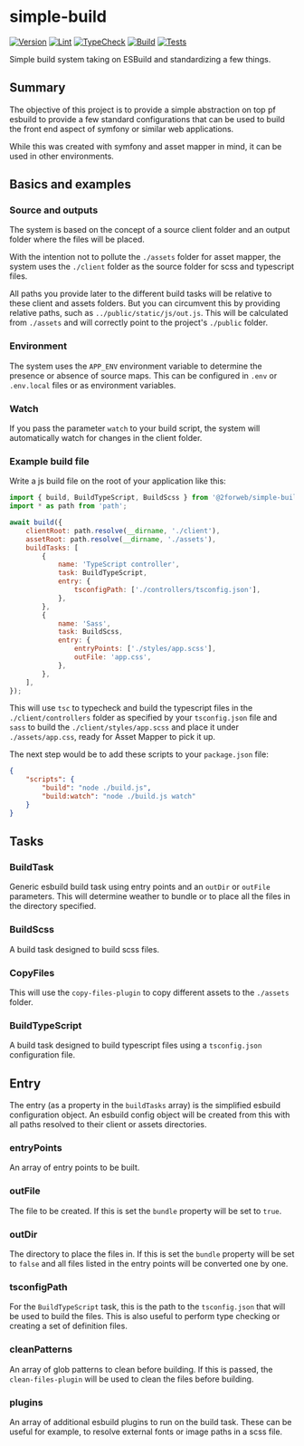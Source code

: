 # simple-build

[![Version](https://img.shields.io/badge/version-1.0.3-blue.svg)](https://github.com/2forWeb/simple-build)
[![Lint](https://github.com/2forWeb/simple-build/actions/workflows/lint.yaml/badge.svg)](https://github.com/2forWeb/simple-build/actions/workflows/lint.yaml)
[![TypeCheck](https://github.com/2forWeb/simple-build/actions/workflows/typecheck.yaml/badge.svg)](https://github.com/2forWeb/simple-build/actions/workflows/typecheck.yaml)
[![Build](https://github.com/2forWeb/simple-build/actions/workflows/build.yaml/badge.svg)](https://github.com/2forWeb/simple-build/actions/workflows/build.yaml)
[![Tests](https://github.com/2forWeb/simple-build/actions/workflows/tests.yaml/badge.svg)](https://github.com/2forWeb/simple-build/actions/workflows/tests.yaml)

Simple build system taking on ESBuild and standardizing a few things.

## Summary

The objective of this project is to provide a simple abstraction on top pf
esbuild to provide a few standard configurations that can be used to build
the front end aspect of symfony or similar web applications.

While this was created with symfony and asset mapper in mind, it can be used
in other environments.

## Basics and examples

### Source and outputs

The system is based on the concept of a source client folder and an output
folder where the files will be placed.

With the intention not to pollute the `./assets` folder for asset mapper,
the system uses the `./client` folder as the source folder for scss and
typescript files.

All paths you provide later to the different build tasks will be relative
to these client and assets folders. But you can circumvent this by
providing relative paths, such as `../public/static/js/out.js`. This will
be calculated from `./assets` and will correctly point to the project's
`./public` folder.

### Environment

The system uses the `APP_ENV` environment variable to determine the
presence or absence of source maps. This can be configured in `.env` or
`.env.local` files or as environment variables.

### Watch

If you pass the parameter `watch` to your build script, the system will
automatically watch for changes in the client folder.

### Example build file

Write a js build file on the root of your application like this:

```javascript
import { build, BuildTypeScript, BuildScss } from '@2forweb/simple-build';
import * as path from 'path';

await build({
    clientRoot: path.resolve(__dirname, './client'),
    assetRoot: path.resolve(__dirname, './assets'),
    buildTasks: [
        {
            name: 'TypeScript controller',
            task: BuildTypeScript,
            entry: {
                tsconfigPath: ['./controllers/tsconfig.json'],
            },
        },
        {
            name: 'Sass',
            task: BuildScss,
            entry: {
                entryPoints: ['./styles/app.scss'],
                outFile: 'app.css',
            },
        },
    ],
});
```

This will use `tsc` to typecheck and build the typescript files in the
`./client/controllers` folder as specified by your `tsconfig.json` file
and `sass` to build the `./client/styles/app.scss` and place it under
`./assets/app.css`, ready for Asset Mapper to pick it up.

The next step would be to add these scripts to your `package.json` file:

```json
{
    "scripts": {
        "build": "node ./build.js",
        "build:watch": "node ./build.js watch"
    }
}
```

## Tasks

### BuildTask

Generic esbuild build task using entry points and an `outDir` or `outFile`
parameters. This will determine weather to bundle or to place all the files
in the directory specified.

### BuildScss

A build task designed to build scss files.

### CopyFiles

This will use the `copy-files-plugin` to copy different assets to
the `./assets` folder.

### BuildTypeScript

A build task designed to build typescript files using a `tsconfig.json` 
configuration file.

## Entry

The entry (as a property in the `buildTasks` array) is the simplified
esbuild configuration object. An esbuild config object will be
created from this with all paths resolved to their client or assets
directories.

### entryPoints

An array of entry points to be built.

### outFile

The file to be created. If this is set the `bundle` property will be
set to `true`.

### outDir

The directory to place the files in. If this is set the `bundle` property
will be set to `false` and all files listed in the entry points will be
converted one by one.

### tsconfigPath

For the `BuildTypeScript` task, this is the path to the `tsconfig.json`
that will be used to build the files. This is also useful to perform
type checking or creating a set of definition files.

### cleanPatterns

An array of glob patterns to clean before building. If this is passed,
the `clean-files-plugin` will be used to clean the files before building.

### plugins

An array of additional esbuild plugins to run on the build task. These
can be useful for example, to resolve external fonts or image paths
in a scss file.
